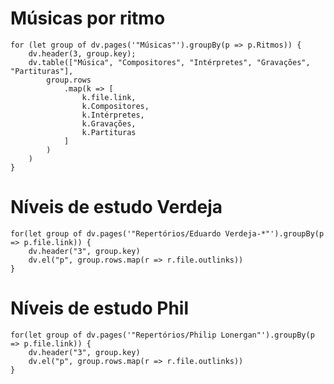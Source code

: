 # Músicas por ritmo

```dataviewjs
for (let group of dv.pages('"Músicas"').groupBy(p => p.Ritmos)) {
    dv.header(3, group.key);
    dv.table(["Música", "Compositores", "Intérpretes", "Gravações", "Partituras"],
        group.rows
            .map(k => [
				k.file.link,
				k.Compositores,
				k.Intérpretes,
				k.Gravações,
				k.Partituras
			]
		)
	)
}
```


# Níveis de estudo Verdeja
```dataviewjs
for(let group of dv.pages('"Repertórios/Eduardo Verdeja-*"').groupBy(p => p.file.link)) {
	dv.header("3", group.key)
	dv.el("p", group.rows.map(r => r.file.outlinks))
}
```

# Níveis de estudo Phil

```dataviewjs
for(let group of dv.pages('"Repertórios/Philip Lonergan"').groupBy(p => p.file.link)) {
	dv.header("3", group.key)
	dv.el("p", group.rows.map(r => r.file.outlinks))
}
```